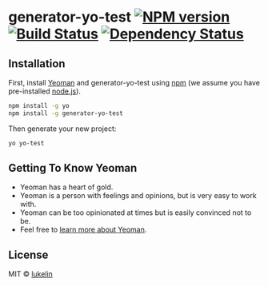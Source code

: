 # generator-yo-test [![NPM version][npm-image]][npm-url] [![Build Status][travis-image]][travis-url] [![Dependency Status][daviddm-image]][daviddm-url]
> 

## Installation

First, install [Yeoman](http://yeoman.io) and generator-yo-test using [npm](https://www.npmjs.com/) (we assume you have pre-installed [node.js](https://nodejs.org/)).

```bash
npm install -g yo
npm install -g generator-yo-test
```

Then generate your new project:

```bash
yo yo-test
```

## Getting To Know Yeoman

 * Yeoman has a heart of gold.
 * Yeoman is a person with feelings and opinions, but is very easy to work with.
 * Yeoman can be too opinionated at times but is easily convinced not to be.
 * Feel free to [learn more about Yeoman](http://yeoman.io/).

## License

MIT © [lukelin]()


[npm-image]: https://badge.fury.io/js/generator-yo-test.svg
[npm-url]: https://npmjs.org/package/generator-yo-test
[travis-image]: https://travis-ci.org/LukeLin/generator-yo-test.svg?branch=master
[travis-url]: https://travis-ci.org/LukeLin/generator-yo-test
[daviddm-image]: https://david-dm.org/LukeLin/generator-yo-test.svg?theme=shields.io
[daviddm-url]: https://david-dm.org/LukeLin/generator-yo-test
